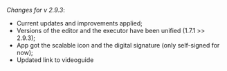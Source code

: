 _Changes for v 2.9.3_:
- Current updates and improvements applied;
- Versions of the editor and the executor have been unified (1.7.1 >> 2.9.3);
- App got the scalable icon and the digital signature (only self-signed for now);
- Updated link to videoguide
